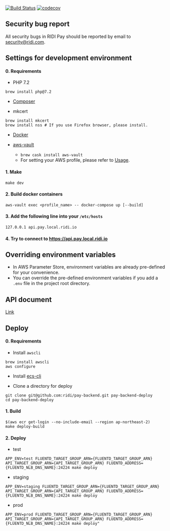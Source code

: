 [![Build Status](https://travis-ci.com/ridi/pay-backend.svg?token=xPAQFHxECFy2kMpwAYno&branch=master)](https://travis-ci.com/ridi/pay-backend)
[![codecov](https://codecov.io/gh/ridi/pay-backend/branch/master/graph/badge.svg?token=g1l9Hrb9zH)](https://codecov.io/gh/ridi/pay-backend)

## Security bug report

All security bugs in RIDI Pay should be reported by email to security@ridi.com.

## Settings for development environment

#### 0. Requirements
- PHP 7.2
```
brew install php@7.2
```

- [Composer](https://getcomposer.org/doc/00-intro.md#globally)

- mkcert
```
brew install mkcert
brew install nss # If you use Firefox browser, please install.
```

- [Docker](https://store.docker.com/editions/community/docker-ce-desktop-mac)
  
- [aws-vault](https://github.com/99designs/aws-vault)
  - `brew cask install aws-vault`
  - For setting your AWS profile, please refer to [Usage](https://github.com/99designs/aws-vault#usage).

#### 1. Make
```
make dev
```

#### 2. Build docker containers
```
aws-vault exec <profile_name> -- docker-compose up [--build] 
```

#### 3. Add the following line into your `/etc/hosts`
```
127.0.0.1 api.pay.local.ridi.io
```

#### 4. Try to connect to https://api.pay.local.ridi.io

## Overriding environment variables
- In AWS Parameter Store, environment variables are already pre-defined for your convenience.
- You can override the pre-defined environment variables if you add a `.env` file in the project root directory. 

## API document
[Link](https://s3.ap-northeast-2.amazonaws.com/ridi-pay-backend-api-doc/api.html)

## Deploy
#### 0. Requirements
- Install `awscli`
```
brew install awscli
aws configure
```

- Install [ecs-cli](https://docs.aws.amazon.com/ko_kr/AmazonECS/latest/developerguide/ECS_CLI_installation.html)

- Clone a directory for deploy
```
git clone git@github.com:ridi/pay-backend.git pay-backend-deploy
cd pay-backend-deploy
```

#### 1. Build
```
$(aws ecr get-login --no-include-email --region ap-northeast-2)
make deploy-build
```

#### 2. Deploy
- test
```
APP_ENV=test FLUENTD_TARGET_GROUP_ARN={FLUENTD_TARGET_GROUP_ARN} API_TARGET_GROUP_ARN={API_TARGET_GROUP_ARN} FLUENTD_ADDRESS={FLUENTD_NLB_DNS_NAME}:24224 make deploy
```

- staging
```
APP_ENV=staging FLUENTD_TARGET_GROUP_ARN={FLUENTD_TARGET_GROUP_ARN} API_TARGET_GROUP_ARN={API_TARGET_GROUP_ARN} FLUENTD_ADDRESS={FLUENTD_NLB_DNS_NAME}:24224 make deploy
```

- prod
```
APP_ENV=prod FLUENTD_TARGET_GROUP_ARN={FLUENTD_TARGET_GROUP_ARN} API_TARGET_GROUP_ARN={API_TARGET_GROUP_ARN} FLUENTD_ADDRESS={FLUENTD_NLB_DNS_NAME}:24224 make deploy"
```
